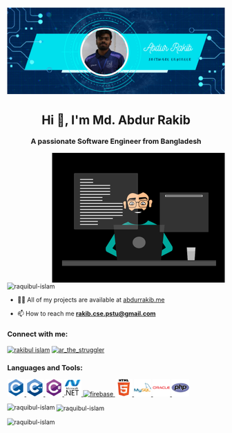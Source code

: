 ![logo](https://github.com/Raquibul-Islam/Raquibul-Islam/blob/main/Blue.png)
<h1 align="center">Hi 👋, I'm Md. Abdur Rakib</h1>
<h3 align="center">A passionate Software Engineer from Bangladesh</h3>
<img align="right" alt="coding" width="400" src="abcd.gif">
<p align="left"> <img src="https://komarev.com/ghpvc/?username=raquibul-islam&label=Profile%20views&color=0e75b6&style=flat" alt="raquibul-islam" /> </p>

- 👨‍💻 All of my projects are available at [abdurrakib.me](https://abdurrakib.me/)

- 📫 How to reach me **rakib.cse.pstu@gmail.com**

<h3 align="left">Connect with me:</h3>
<p align="left">
<a href="https://fb.com/rakibul islam" target="blank"><img align="center" src="https://raw.githubusercontent.com/rahuldkjain/github-profile-readme-generator/master/src/images/icons/Social/facebook.svg" alt="rakibul islam" height="30" width="40" /></a>
<a href="https://codeforces.com/profile/ar_the_struggler" target="blank"><img align="center" src="https://raw.githubusercontent.com/rahuldkjain/github-profile-readme-generator/master/src/images/icons/Social/codeforces.svg" alt="ar_the_struggler" height="30" width="40" /></a>
</p>

<h3 align="left">Languages and Tools:</h3>
<p align="left"> <a href="https://www.cprogramming.com/" target="_blank" rel="noreferrer"> <img src="https://raw.githubusercontent.com/devicons/devicon/master/icons/c/c-original.svg" alt="c" width="40" height="40"/> </a> <a href="https://www.w3schools.com/cpp/" target="_blank" rel="noreferrer"> <img src="https://raw.githubusercontent.com/devicons/devicon/master/icons/cplusplus/cplusplus-original.svg" alt="cplusplus" width="40" height="40"/> </a> <a href="https://www.w3schools.com/cs/" target="_blank" rel="noreferrer"> <img src="https://raw.githubusercontent.com/devicons/devicon/master/icons/csharp/csharp-original.svg" alt="csharp" width="40" height="40"/> </a> <a href="https://dotnet.microsoft.com/" target="_blank" rel="noreferrer"> <img src="https://raw.githubusercontent.com/devicons/devicon/master/icons/dot-net/dot-net-original-wordmark.svg" alt="dotnet" width="40" height="40"/> </a> <a href="https://firebase.google.com/" target="_blank" rel="noreferrer"> <img src="https://www.vectorlogo.zone/logos/firebase/firebase-icon.svg" alt="firebase" width="40" height="40"/> </a> <a href="https://www.w3.org/html/" target="_blank" rel="noreferrer"> <img src="https://raw.githubusercontent.com/devicons/devicon/master/icons/html5/html5-original-wordmark.svg" alt="html5" width="40" height="40"/> </a> <a href="https://www.mysql.com/" target="_blank" rel="noreferrer"> <img src="https://raw.githubusercontent.com/devicons/devicon/master/icons/mysql/mysql-original-wordmark.svg" alt="mysql" width="40" height="40"/> </a> <a href="https://www.oracle.com/" target="_blank" rel="noreferrer"> <img src="https://raw.githubusercontent.com/devicons/devicon/master/icons/oracle/oracle-original.svg" alt="oracle" width="40" height="40"/> </a> <a href="https://www.php.net" target="_blank" rel="noreferrer"> <img src="https://raw.githubusercontent.com/devicons/devicon/master/icons/php/php-original.svg" alt="php" width="40" height="40"/> </a> </p>

<p><img align="left" src="https://github-readme-stats.vercel.app/api/top-langs?username=raquibul-islam&show_icons=true&locale=en&layout=compact" alt="raquibul-islam" /></p>

<p>&nbsp;<img align="center" src="https://github-readme-stats.vercel.app/api?username=raquibul-islam&show_icons=true&locale=en" alt="raquibul-islam" /></p>

<p><img align="center" src="https://github-readme-streak-stats.herokuapp.com/?user=raquibul-islam&" alt="raquibul-islam" /></p>
